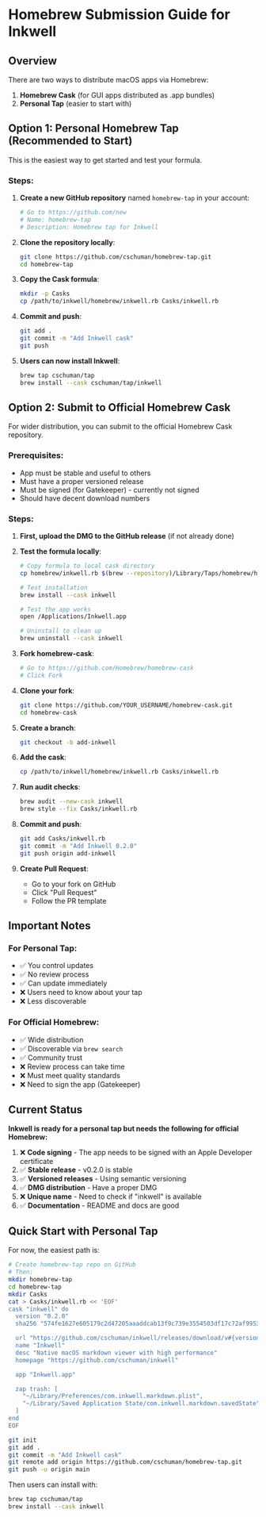 # Homebrew Submission Guide for Inkwell

## Overview
There are two ways to distribute macOS apps via Homebrew:
1. **Homebrew Cask** (for GUI apps distributed as .app bundles)
2. **Personal Tap** (easier to start with)

## Option 1: Personal Homebrew Tap (Recommended to Start)

This is the easiest way to get started and test your formula.

### Steps:

1. **Create a new GitHub repository** named `homebrew-tap` in your account:
   ```bash
   # Go to https://github.com/new
   # Name: homebrew-tap
   # Description: Homebrew tap for Inkwell
   ```

2. **Clone the repository locally**:
   ```bash
   git clone https://github.com/cschuman/homebrew-tap.git
   cd homebrew-tap
   ```

3. **Copy the Cask formula**:
   ```bash
   mkdir -p Casks
   cp /path/to/inkwell/homebrew/inkwell.rb Casks/inkwell.rb
   ```

4. **Commit and push**:
   ```bash
   git add .
   git commit -m "Add Inkwell cask"
   git push
   ```

5. **Users can now install Inkwell**:
   ```bash
   brew tap cschuman/tap
   brew install --cask cschuman/tap/inkwell
   ```

## Option 2: Submit to Official Homebrew Cask

For wider distribution, you can submit to the official Homebrew Cask repository.

### Prerequisites:
- App must be stable and useful to others
- Must have a proper versioned release
- Must be signed (for Gatekeeper) - currently not signed
- Should have decent download numbers

### Steps:

1. **First, upload the DMG to the GitHub release** (if not already done)

2. **Test the formula locally**:
   ```bash
   # Copy formula to local cask directory
   cp homebrew/inkwell.rb $(brew --repository)/Library/Taps/homebrew/homebrew-cask/Casks/
   
   # Test installation
   brew install --cask inkwell
   
   # Test the app works
   open /Applications/Inkwell.app
   
   # Uninstall to clean up
   brew uninstall --cask inkwell
   ```

3. **Fork homebrew-cask**:
   ```bash
   # Go to https://github.com/Homebrew/homebrew-cask
   # Click Fork
   ```

4. **Clone your fork**:
   ```bash
   git clone https://github.com/YOUR_USERNAME/homebrew-cask.git
   cd homebrew-cask
   ```

5. **Create a branch**:
   ```bash
   git checkout -b add-inkwell
   ```

6. **Add the cask**:
   ```bash
   cp /path/to/inkwell/homebrew/inkwell.rb Casks/inkwell.rb
   ```

7. **Run audit checks**:
   ```bash
   brew audit --new-cask inkwell
   brew style --fix Casks/inkwell.rb
   ```

8. **Commit and push**:
   ```bash
   git add Casks/inkwell.rb
   git commit -m "Add Inkwell 0.2.0"
   git push origin add-inkwell
   ```

9. **Create Pull Request**:
   - Go to your fork on GitHub
   - Click "Pull Request"
   - Follow the PR template

## Important Notes

### For Personal Tap:
- ✅ You control updates
- ✅ No review process
- ✅ Can update immediately
- ❌ Users need to know about your tap
- ❌ Less discoverable

### For Official Homebrew:
- ✅ Wide distribution
- ✅ Discoverable via `brew search`
- ✅ Community trust
- ❌ Review process can take time
- ❌ Must meet quality standards
- ❌ Need to sign the app (Gatekeeper)

## Current Status

**Inkwell is ready for a personal tap but needs the following for official Homebrew:**

1. ❌ **Code signing** - The app needs to be signed with an Apple Developer certificate
2. ✅ **Stable release** - v0.2.0 is stable
3. ✅ **Versioned releases** - Using semantic versioning
4. ✅ **DMG distribution** - Have a proper DMG
5. ❌ **Unique name** - Need to check if "inkwell" is available
6. ✅ **Documentation** - README and docs are good

## Quick Start with Personal Tap

For now, the easiest path is:

```bash
# Create homebrew-tap repo on GitHub
# Then:
mkdir homebrew-tap
cd homebrew-tap
mkdir Casks
cat > Casks/inkwell.rb << 'EOF'
cask "inkwell" do
  version "0.2.0"
  sha256 "574fe1627e605179c2d47205aaaddcab13f9c739e3554503df17c72af9953c27"

  url "https://github.com/cschuman/inkwell/releases/download/v#{version}/Inkwell-#{version}.dmg"
  name "Inkwell"
  desc "Native macOS markdown viewer with high performance"
  homepage "https://github.com/cschuman/inkwell"

  app "Inkwell.app"

  zap trash: [
    "~/Library/Preferences/com.inkwell.markdown.plist",
    "~/Library/Saved Application State/com.inkwell.markdown.savedState",
  ]
end
EOF

git init
git add .
git commit -m "Add Inkwell cask"
git remote add origin https://github.com/cschuman/homebrew-tap.git
git push -u origin main
```

Then users can install with:
```bash
brew tap cschuman/tap
brew install --cask inkwell
```